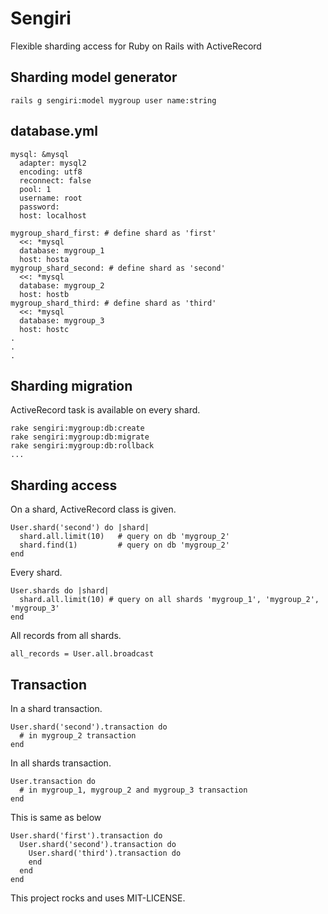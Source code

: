 # Sengiri

Flexible sharding access for Ruby on Rails with ActiveRecord

## Sharding model generator

    rails g sengiri:model mygroup user name:string

## database.yml

    mysql: &mysql
      adapter: mysql2
      encoding: utf8
      reconnect: false
      pool: 1
      username: root
      password:
      host: localhost
    
    mygroup_shard_first: # define shard as 'first'
      <<: *mysql
      database: mygroup_1
      host: hosta
    mygroup_shard_second: # define shard as 'second'
      <<: *mysql
      database: mygroup_2
      host: hostb
    mygroup_shard_third: # define shard as 'third'
      <<: *mysql
      database: mygroup_3
      host: hostc
    .
    .
    .

## Sharding migration

ActiveRecord task is available on every shard.

    rake sengiri:mygroup:db:create
    rake sengiri:mygroup:db:migrate
    rake sengiri:mygroup:db:rollback
    ...

    
## Sharding access

On a shard, ActiveRecord class is given.

    User.shard('second') do |shard|
      shard.all.limit(10)   # query on db 'mygroup_2'
      shard.find(1)         # query on db 'mygroup_2'
    end

Every shard.

    User.shards do |shard|
      shard.all.limit(10) # query on all shards 'mygroup_1', 'mygroup_2', 'mygroup_3'
    end

All records from all shards.

    all_records = User.all.broadcast

## Transaction

In a shard transaction.

    User.shard('second').transaction do
      # in mygroup_2 transaction
    end

In all shards transaction.

    User.transaction do
      # in mygroup_1, mygroup_2 and mygroup_3 transaction
    end

This is same as below

    User.shard('first').transaction do
      User.shard('second').transaction do
        User.shard('third').transaction do
        end
      end
    end


This project rocks and uses MIT-LICENSE.
